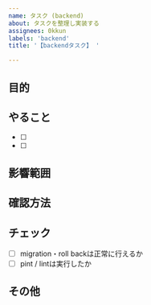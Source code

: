 ```yaml
---
name: タスク (backend)
about: タスクを整理し実装する
assignees: 0kkun
labels: 'backend'
title: '【backendタスク】 '

---
```


## 目的

## やること

- [ ]
- [ ]

## 影響範囲

## 確認方法

## チェック

- [ ] migration・roll backは正常に行えるか
- [ ] pint / lintは実行したか

## その他